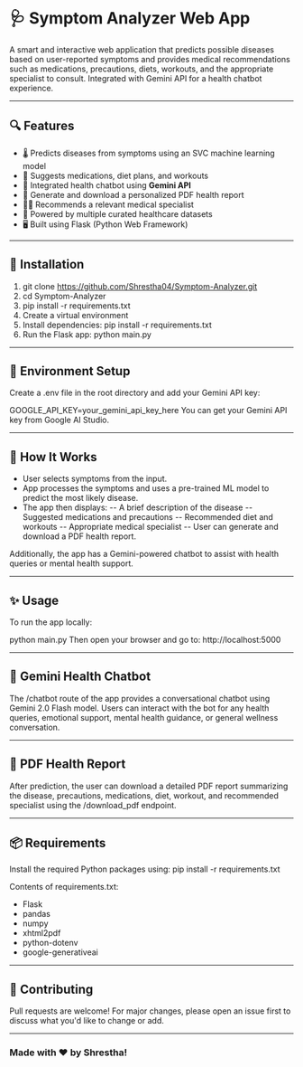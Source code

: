 
# 🩺 Symptom Analyzer Web App

A smart and interactive web application that predicts possible diseases based on user-reported symptoms and provides medical recommendations such as medications, precautions, diets, workouts, and the appropriate specialist to consult. Integrated with Gemini API for a health chatbot experience.

---

## 🔍 Features

- 🌡️ Predicts diseases from symptoms using an SVC machine learning model
- 💊 Suggests medications, diet plans, and workouts
- 🧠 Integrated health chatbot using **Gemini API**
- 📄 Generate and download a personalized PDF health report
- 🧑‍⚕️ Recommends a relevant medical specialist
- 🧬 Powered by multiple curated healthcare datasets
- 🖥️ Built using Flask (Python Web Framework)

---

## 🚀 Installation

1. git clone https://github.com/Shrestha04/Symptom-Analyzer.git
2. cd Symptom-Analyzer
3. pip install -r requirements.txt
4. Create a virtual environment
3. Install dependencies: pip install -r requirements.txt
4. Run the Flask app: python main.py

---

## 🔐 Environment Setup
Create a .env file in the root directory and add your Gemini API key:

GOOGLE_API_KEY=your_gemini_api_key_here
You can get your Gemini API key from Google AI Studio.

---

## 🧠 How It Works
- User selects symptoms from the input.
- App processes the symptoms and uses a pre-trained ML model to predict the most likely disease.
- The app then displays:
-- A brief description of the disease
-- Suggested medications and precautions
-- Recommended diet and workouts
-- Appropriate medical specialist
-- User can generate and download a PDF health report.

Additionally, the app has a Gemini-powered chatbot to assist with health queries or mental health support.

---

## ✨ Usage
To run the app locally:

python main.py
Then open your browser and go to:
http://localhost:5000

---

## 🤖 Gemini Health Chatbot
The /chatbot route of the app provides a conversational chatbot using Gemini 2.0 Flash model. Users can interact with the bot for any health queries, emotional support, mental health guidance, or general wellness conversation.

---

## 📄 PDF Health Report
After prediction, the user can download a detailed PDF report summarizing the disease, precautions, medications, diet, workout, and recommended specialist using the /download_pdf endpoint.

---

## 📦 Requirements
Install the required Python packages using:
pip install -r requirements.txt

Contents of requirements.txt:

- Flask
- pandas
- numpy
- xhtml2pdf
- python-dotenv
- google-generativeai

---

## 🤝 Contributing
Pull requests are welcome! For major changes, please open an issue first to discuss what you'd like to change or add.

---

### Made with ❤️ by Shrestha!

